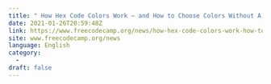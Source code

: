 ```yaml
---
title: " How Hex Code Colors Work – and How to Choose Colors Without A Color Picker "
date: 2021-01-26T20:59:48Z
link: https://www.freecodecamp.org/news/how-hex-code-colors-work-how-to-choose-colors-without-a-color-picker/?utm_medium=RSS&utm_source=news.12bit.vn
site: www.freecodecamp.org/news
language: English
category:
  -   
draft: false
---
```

